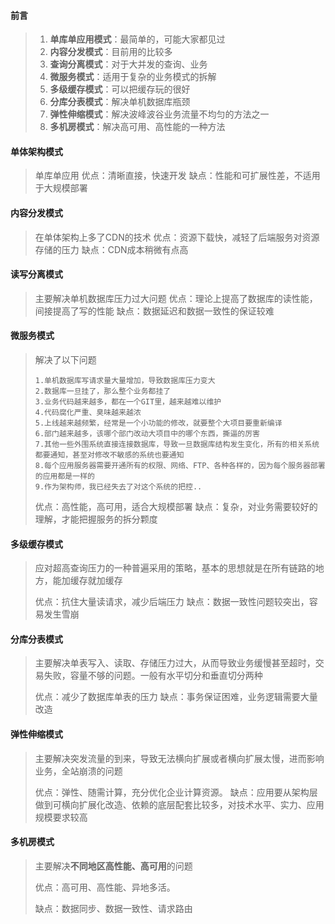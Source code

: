 #### 前言

>1. **单库单应用模式**：最简单的，可能大家都见过
>2. **内容分发模式**：目前用的比较多
>3. **查询分离模式**：对于大并发的查询、业务
>4. **微服务模式**：适用于复杂的业务模式的拆解
>5. **多级缓存模式**：可以把缓存玩的很好
>6. **分库分表模式**：解决单机数据库瓶颈
>7. **弹性伸缩模式**：解决波峰波谷业务流量不均匀的方法之一
>8. **多机房模式**：解决高可用、高性能的一种方法



#### 单体架构模式

>单库单应用
>优点：清晰直接，快速开发
>缺点：性能和可扩展性差，不适用于大规模部署



#### 内容分发模式

>在单体架构上多了CDN的技术
>优点：资源下载快，减轻了后端服务对资源存储的压力
>缺点：CDN成本稍微有点高



#### 读写分离模式

>主要解决单机数据库压力过大问题
>优点：理论上提高了数据库的读性能，间接提高了写的性能
>缺点：数据延迟和数据一致性的保证较难



#### 微服务模式

>解决了以下问题
>```
>1.单机数据库写请求量大量增加，导致数据库压力变大
>2.数据库一旦挂了，那么整个业务都挂了
>3.业务代码越来越多，都在一个GIT里，越来越难以维护
>4.代码腐化严重、臭味越来越浓
>5.上线越来越频繁，经常是一个小功能的修改，就要整个大项目要重新编译
>6.部门越来越多，该哪个部门改动大项目中的哪个东西，撕逼的厉害
>7.其他一些外围系统直接连接数据库，导致一旦数据库结构发生变化，所有的相关系统都要通知，甚至对修改不敏感的系统也要通知
>8.每个应用服务器需要开通所有的权限、网络、FTP、各种各样的，因为每个服务器部署的应用都是一样的
>9.作为架构师，我已经失去了对这个系统的把控..
>```
>
>优点：高性能，高可用，适合大规模部署
>缺点：复杂，对业务需要较好的理解，才能把握服务的拆分颗度



#### 多级缓存模式

>应对超高查询压力的一种普遍采用的策略，基本的思想就是在所有链路的地方，能加缓存就加缓存
>
>优点：抗住大量读请求，减少后端压力
>缺点：数据一致性问题较突出，容易发生雪崩



#### 分库分表模式

>主要解决单表写入、读取、存储压力过大，从而导致业务缓慢甚至超时，交易失败，容量不够的问题。一般有水平切分和垂直切分两种
>
>优点：减少了数据库单表的压力
>缺点：事务保证困难，业务逻辑需要大量改造



#### 弹性伸缩模式

>主要解决突发流量的到来，导致无法横向扩展或者横向扩展太慢，进而影响业务，全站崩溃的问题
>
>优点：弹性、随需计算，充分优化企业计算资源。
>缺点：应用要从架构层做到可横向扩展化改造、依赖的底层配套比较多，对技术水平、实力、应用规模要求较高



#### 多机房模式

>主要解决**不同地区高性能、高可用**的问题
>
>优点：高可用、高性能、异地多活。
>
>缺点：数据同步、数据一致性、请求路由
